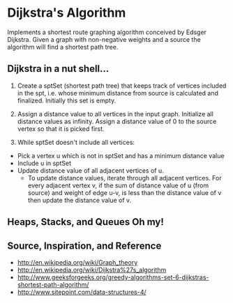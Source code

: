 # Dijkstra's Algorithm

Implements a shortest route graphing algorithm conceived by Edsger Dijkstra. Given a graph with non-negative
weights and a source the algorithm will find a shortest path tree.

## Dijkstra in a nut shell...

1. Create a sptSet (shortest path tree) that keeps track of vertices included in the spt, i.e. whose minimum
distance from source is calculated and finalized. Initially this set is empty.

2. Assign a distance value to all vertices in the input graph. Initialize all distance values as infinity.
Assign a distance value of 0 to the source vertex so that it is picked first.

3. While sptSet doesn't include all vertices:
 * Pick a vertex u which is not in sptSet and has a minimum distance value
 * Include u in sptSet
 * Update distance value of all adjacent vertices of u.
   * To update distance values, iterate through all adjacent vertices. For every adjacent vertex v, if the 
   sum of distance value of u (from source) and weight of edge u-v, is less than the distance value of
   v then update the distance value of v.
       
       
## Heaps, Stacks, and Queues Oh my!

## Source, Inspiration, and Reference
* http://en.wikipedia.org/wiki/Graph_theory
* http://en.wikipedia.org/wiki/Dijkstra%27s_algorithm
* http://www.geeksforgeeks.org/greedy-algorithms-set-6-dijkstras-shortest-path-algorithm/
* http://www.sitepoint.com/data-structures-4/